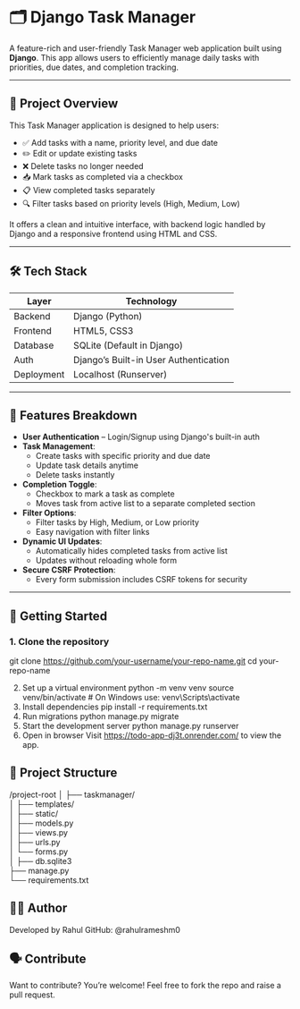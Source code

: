 # 🗂️ Django Task Manager

A feature-rich and user-friendly Task Manager web application built using **Django**. This app allows users to efficiently manage daily tasks with priorities, due dates, and completion tracking.

---

## 📌 Project Overview

This Task Manager application is designed to help users:

- ✅ Add tasks with a name, priority level, and due date
- ✏️ Edit or update existing tasks
- ❌ Delete tasks no longer needed
- 📥 Mark tasks as completed via a checkbox
- 📋 View completed tasks separately
- 🔍 Filter tasks based on priority levels (High, Medium, Low)

It offers a clean and intuitive interface, with backend logic handled by Django and a responsive frontend using HTML and CSS.

---

## 🛠️ Tech Stack

| Layer     | Technology         |
|-----------|--------------------|
| Backend   | Django (Python)    |
| Frontend  | HTML5, CSS3        |
| Database  | SQLite (Default in Django) |
| Auth      | Django’s Built-in User Authentication |
| Deployment | Localhost (Runserver) |

---

## 🧩 Features Breakdown

- **User Authentication** – Login/Signup using Django's built-in auth
- **Task Management**:
  - Create tasks with specific priority and due date
  - Update task details anytime
  - Delete tasks instantly
- **Completion Toggle**:
  - Checkbox to mark a task as complete
  - Moves task from active list to a separate completed section
- **Filter Options**:
  - Filter tasks by High, Medium, or Low priority
  - Easy navigation with filter links
- **Dynamic UI Updates**:
  - Automatically hides completed tasks from active list
  - Updates without reloading whole form
- **Secure CSRF Protection**:
  - Every form submission includes CSRF tokens for security

---

## 🚀 Getting Started

### 1. Clone the repository

git clone https://github.com/your-username/your-repo-name.git
cd your-repo-name

2. Set up a virtual environment
python -m venv venv
source venv/bin/activate  # On Windows use: venv\Scripts\activate
3. Install dependencies
pip install -r requirements.txt
4. Run migrations
python manage.py migrate
5. Start the development server
python manage.py runserver
6. Open in browser
Visit https://todo-app-dj3t.onrender.com/ to view the app.

## 📂 Project Structure

/project-root
│
├── taskmanager/           
│   ├── templates/         
│   ├── static/            
│   ├── models.py         
│   ├── views.py          
│   ├── urls.py            
│   └── forms.py          
│
├── db.sqlite3            
├── manage.py             
└── requirements.txt  


## 👨‍💻 Author
Developed by Rahul
GitHub: @rahulrameshm0

## 🗣️ Contribute
Want to contribute? You’re welcome!
Feel free to fork the repo and raise a pull request.
